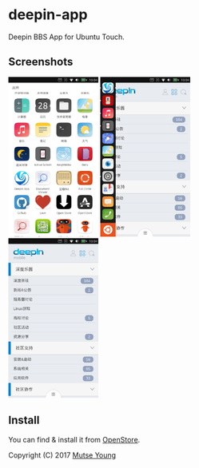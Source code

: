 # deepin-app
Deepin BBS App for Ubuntu Touch.

## Screenshots
<div>
  <img src="screenshots/screenshot_01.png" width="180" style="display:inline;" />
  <img src="screenshots/screenshot_02.png" width="180" style="display:inline;" />
  <img src="screenshots/screenshot_03.png" width="180" style="display:inline;" />
</div>

## Install

You can find & install it from [OpenStore](https://open.uappexplorer.com/app/deepin-app.mutse).

Copyright (C) 2017 [Mutse Young](https://mutse.github.io)
